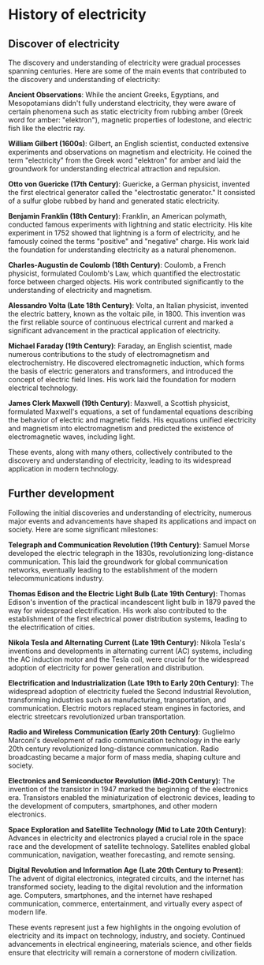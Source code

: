 <head>
    <meta charset="UTF-8">
    <meta name="viewport" content="width=device-width, initial-scale=1.0">
    <meta name="description" content="Welcome to ac-electricity! Here you will learn more about electricity, the different components used to make an electrical circuit as well as their features and use cases.">
    <meta name="keywords" content="alexis carbillet, carbillet, electricity, capacitors, conductors, diodes, electronic, energy source, hardware, home appliances, inductors, insulators, resistors, semi-conductors">
    <meta name="author" content="Alexis Carbillet ">
</head>

# History of electricity

## Discover of electricity

The discovery and understanding of electricity were gradual processes spanning centuries. Here are some of the main events that contributed to the discovery and understanding of electricity:

**Ancient Observations**: While the ancient Greeks, Egyptians, and Mesopotamians didn't fully understand electricity, they were aware of certain phenomena such as static electricity from rubbing amber (Greek word for amber: "elektron"), magnetic properties of lodestone, and electric fish like the electric ray.

**William Gilbert (1600s)**: Gilbert, an English scientist, conducted extensive experiments and observations on magnetism and electricity. He coined the term "electricity" from the Greek word "elektron" for amber and laid the groundwork for understanding electrical attraction and repulsion.

**Otto von Guericke (17th Century)**: Guericke, a German physicist, invented the first electrical generator called the "electrostatic generator." It consisted of a sulfur globe rubbed by hand and generated static electricity.

**Benjamin Franklin (18th Century)**: Franklin, an American polymath, conducted famous experiments with lightning and static electricity. His kite experiment in 1752 showed that lightning is a form of electricity, and he famously coined the terms "positive" and "negative" charge. His work laid the foundation for understanding electricity as a natural phenomenon.

**Charles-Augustin de Coulomb (18th Century)**: Coulomb, a French physicist, formulated Coulomb's Law, which quantified the electrostatic force between charged objects. His work contributed significantly to the understanding of electricity and magnetism.

**Alessandro Volta (Late 18th Century)**: Volta, an Italian physicist, invented the electric battery, known as the voltaic pile, in 1800. This invention was the first reliable source of continuous electrical current and marked a significant advancement in the practical application of electricity.

**Michael Faraday (19th Century)**: Faraday, an English scientist, made numerous contributions to the study of electromagnetism and electrochemistry. He discovered electromagnetic induction, which forms the basis of electric generators and transformers, and introduced the concept of electric field lines. His work laid the foundation for modern electrical technology.

**James Clerk Maxwell (19th Century)**: Maxwell, a Scottish physicist, formulated Maxwell's equations, a set of fundamental equations describing the behavior of electric and magnetic fields. His equations unified electricity and magnetism into electromagnetism and predicted the existence of electromagnetic waves, including light.

These events, along with many others, collectively contributed to the discovery and understanding of electricity, leading to its widespread application in modern technology.

## Further development

Following the initial discoveries and understanding of electricity, numerous major events and advancements have shaped its applications and impact on society. Here are some significant milestones:

**Telegraph and Communication Revolution (19th Century)**: Samuel Morse developed the electric telegraph in the 1830s, revolutionizing long-distance communication. This laid the groundwork for global communication networks, eventually leading to the establishment of the modern telecommunications industry.

**Thomas Edison and the Electric Light Bulb (Late 19th Century)**: Thomas Edison's invention of the practical incandescent light bulb in 1879 paved the way for widespread electrification. His work also contributed to the establishment of the first electrical power distribution systems, leading to the electrification of cities.

**Nikola Tesla and Alternating Current (Late 19th Century)**: Nikola Tesla's inventions and developments in alternating current (AC) systems, including the AC induction motor and the Tesla coil, were crucial for the widespread adoption of electricity for power generation and distribution.

**Electrification and Industrialization (Late 19th to Early 20th Century)**: The widespread adoption of electricity fueled the Second Industrial Revolution, transforming industries such as manufacturing, transportation, and communication. Electric motors replaced steam engines in factories, and electric streetcars revolutionized urban transportation.

**Radio and Wireless Communication (Early 20th Century)**: Guglielmo Marconi's development of radio communication technology in the early 20th century revolutionized long-distance communication. Radio broadcasting became a major form of mass media, shaping culture and society.

**Electronics and Semiconductor Revolution (Mid-20th Century)**: The invention of the transistor in 1947 marked the beginning of the electronics era. Transistors enabled the miniaturization of electronic devices, leading to the development of computers, smartphones, and other modern electronics.

**Space Exploration and Satellite Technology (Mid to Late 20th Century)**: Advances in electricity and electronics played a crucial role in the space race and the development of satellite technology. Satellites enabled global communication, navigation, weather forecasting, and remote sensing.

**Digital Revolution and Information Age (Late 20th Century to Present)**: The advent of digital electronics, integrated circuits, and the internet has transformed society, leading to the digital revolution and the information age. Computers, smartphones, and the internet have reshaped communication, commerce, entertainment, and virtually every aspect of modern life.

These events represent just a few highlights in the ongoing evolution of electricity and its impact on technology, industry, and society. Continued advancements in electrical engineering, materials science, and other fields ensure that electricity will remain a cornerstone of modern civilization.